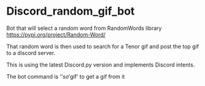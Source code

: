 # Discord_random_gif_bot

Bot that will select a random word from RandomWords library 
https://pypi.org/project/Random-Word/

That random word is then used to search for a Tenor gif and post the top gif to a discord server.

This is using the latest Discord.py version and implements Discord intents.

The bot command is '$' so '$gif' to get a gif from it
